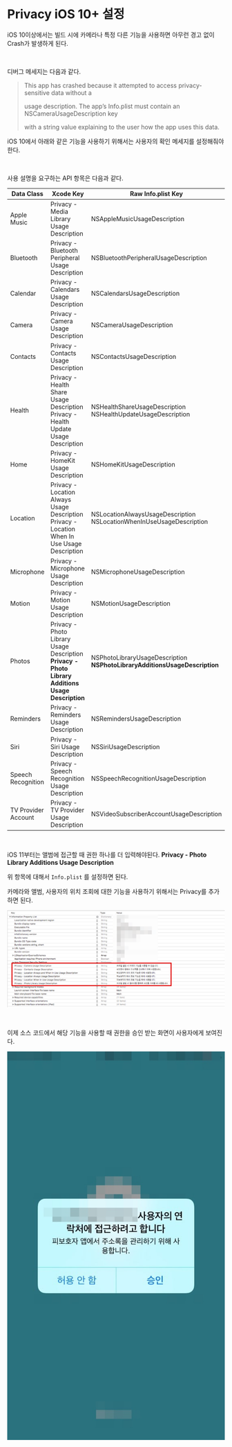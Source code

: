 # Privacy iOS 10+ 설정

iOS 10이상에서는 빌드 시에 카메라나 특정 다른 기능을 사용하면 아무런 경고 없이 Crash가 발생하게 된다.

<br />

디버그 메세지는 다음과 같다.

>This app has crashed because it attempted to access privacy-sensitive data without a 
>
> usage description. The app’s Info.plist must contain an NSCameraUsageDescription key
>
> with a string value explaining to the user how the app uses this data.

iOS 10에서 아래와 같은 기능을 사용하기 위해서는 사용자의 확인 메세지를 설정해줘야 한다.

<br />

사용 설명을 요구하는 API 항목은 다음과 같다.

| Data Class          | Xcode Key                                                    | Raw Info.plist Key                                           |
| ------------------- | ------------------------------------------------------------ | ------------------------------------------------------------ |
| Apple Music         | Privacy - Media Library Usage Description                    | NSAppleMusicUsageDescription                                 |
| Bluetooth           | Privacy - Bluetooth Peripheral Usage Description             | NSBluetoothPeripheralUsageDescription                        |
| Calendar            | Privacy - Calendars Usage Description                        | NSCalendarsUsageDescription                                  |
| Camera              | Privacy - Camera Usage Description                           | NSCameraUsageDescription                                     |
| Contacts            | Privacy - Contacts Usage Description                         | NSContactsUsageDescription                                   |
| Health              | Privacy - Health Share Usage Description<br/>Privacy - Health Update Usage Description | NSHealthShareUsageDescription<br/>NSHealthUpdateUsageDescription |
| Home                | Privacy - HomeKit Usage Description                          | NSHomeKitUsageDescription                                    |
| Location            | Privacy - Location Always Usage Description<br/>Privacy - Location When In Use Usage Description | NSLocationAlwaysUsageDescription<br/>NSLocationWhenInUseUsageDescription |
| Microphone          | Privacy - Microphone Usage Description                       | NSMicrophoneUsageDescription                                 |
| Motion              | Privacy - Motion Usage Description                           | NSMotionUsageDescription                                     |
| Photos              | Privacy - Photo Library Usage Description<br />**Privacy - Photo Library Additions Usage Description** | NSPhotoLibraryUsageDescription<br />**NSPhotoLibraryAdditionsUsageDescription** |
| Reminders           | Privacy - Reminders Usage Description                        | NSRemindersUsageDescription                                  |
| Siri                | Privacy - Siri Usage Description                             | NSSiriUsageDescription                                       |
| Speech Recognition  | Privacy - Speech Recognition Usage Description               | NSSpeechRecognitionUsageDescription                          |
| TV Provider Account | Privacy - TV Provider Usage Description                      | NSVideoSubscriberAccountUsageDescription                     |

<br />

iOS 11부터는 앨범에 접근할 때 권한 하나를 더 입력해야된다. **Privacy - Photo Library Additions Usage Description**

위 항목에 대해서 `Info.plist` 를 설정하면 된다.

카메라와 앨범, 사용자의 위치 조회에 대한 기능을 사용하기 위해서는 Privacy를 추가하면 된다.

![PrivacySetting](../resources/PrivacySetting.png)

<br/>

이제 소스 코드에서 해당 기능을 사용할 때 권한을 승인 받는 화면이 사용자에게 보여진다.

![PrivacyScreenshot](../resources/PrivacyScreenshot.jpeg)